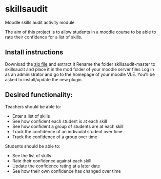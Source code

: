 # skillsaudit
Moodle skills audit activity module

 The aim of this project is to allow students in a moodle course to be able to rate their confidence for a list of skills.

 ## Install instructions
Download the [zip file](https://github.com/pddring/skillsaudit/archive/master.zip) and extract it
Rename the folder skillsaudit-master to skillsaudit and place it in the mod folder of your moodle server files
Log in as an administrator and go to the homepage of your moodle VLE. You'll be asked to install/update the new plugin.
 
 ## Desired functionality:
 Teachers should be able to:
 - Enter a list of skills
 - See how confident each student is at each skill
 - See how confident a group of students are at each skill
 - Track the confidence of an indivudal student over time
 - Track the confidence of a group over time
 
 Students should be able to:
 - See the list of skills
 - Rate their confidence against each skill
 - Update the confidence rating at a later date
 - See how their own confidence has changed over time


